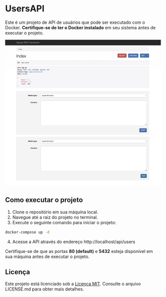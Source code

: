 # UsersAPI

Este é um projeto de API de usuários que pode ser executado com o Docker. **Certifique-se de ter o Docker instalado** em seu
sistema antes de executar o projeto.

![demo.png](assets/img/demo.png)

## Como executar o projeto

1. Clone o repositório em sua máquina local.
2. Navegue até a raiz do projeto no terminal.
3. Execute o seguinte comando para iniciar o projeto:

```bash 
docker-compose up -d
```

4. Acesse a API através do endereço http://localhost/api/users

Certifique-se de que as portas **80 (default)** e **5432** esteja disponível em sua máquina antes de executar o projeto.

## Licença

Este projeto está licenciado sob a [Licença MIT](./LICENSE). Consulte o arquivo LICENSE.md para obter mais detalhes.
